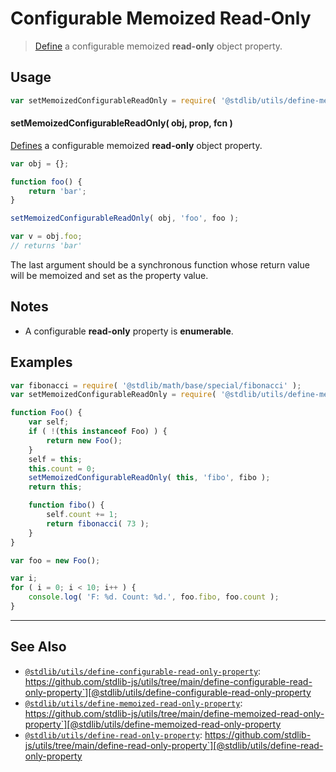 <!--

@license Apache-2.0

Copyright (c) 2019 The Stdlib Authors.

Licensed under the Apache License, Version 2.0 (the "License");
you may not use this file except in compliance with the License.
You may obtain a copy of the License at

   http://www.apache.org/licenses/LICENSE-2.0

Unless required by applicable law or agreed to in writing, software
distributed under the License is distributed on an "AS IS" BASIS,
WITHOUT WARRANTIES OR CONDITIONS OF ANY KIND, either express or implied.
See the License for the specific language governing permissions and
limitations under the License.

-->

# Configurable Memoized Read-Only

> [Define][mdn-define-property] a configurable memoized **read-only** object property.

<section class="usage">

## Usage

<!-- eslint-disable id-length -->

```javascript
var setMemoizedConfigurableReadOnly = require( '@stdlib/utils/define-memoized-configurable-read-only-property' );
```

#### setMemoizedConfigurableReadOnly( obj, prop, fcn )

[Defines][mdn-define-property] a configurable memoized **read-only** object property.

<!-- eslint-disable id-length -->

```javascript
var obj = {};

function foo() {
    return 'bar';
}

setMemoizedConfigurableReadOnly( obj, 'foo', foo );

var v = obj.foo;
// returns 'bar'
```

The last argument should be a synchronous function whose return value will be memoized and set as the property value.

</section>

<!-- /.usage -->

<section class="notes">

## Notes

-   A configurable **read-only** property is **enumerable**.

</section>

<!-- /.notes -->

<section class="examples">

## Examples

<!-- eslint no-undef: "error" -->

<!-- eslint-disable id-length -->

```javascript
var fibonacci = require( '@stdlib/math/base/special/fibonacci' );
var setMemoizedConfigurableReadOnly = require( '@stdlib/utils/define-memoized-configurable-read-only-property' );

function Foo() {
    var self;
    if ( !(this instanceof Foo) ) {
        return new Foo();
    }
    self = this;
    this.count = 0;
    setMemoizedConfigurableReadOnly( this, 'fibo', fibo );
    return this;

    function fibo() {
        self.count += 1;
        return fibonacci( 73 );
    }
}

var foo = new Foo();

var i;
for ( i = 0; i < 10; i++ ) {
    console.log( 'F: %d. Count: %d.', foo.fibo, foo.count );
}
```

</section>

<!-- /.examples -->

<!-- Section for related `stdlib` packages. Do not manually edit this section, as it is automatically populated. -->

<section class="related">

* * *

## See Also

-   [`@stdlib/utils/define-configurable-read-only-property`][@stdlib/utils/define-configurable-read-only-property]: https://github.com/stdlib-js/utils/tree/main/define-configurable-read-only-property`][@stdlib/utils/define-configurable-read-only-property
-   [`@stdlib/utils/define-memoized-read-only-property`][@stdlib/utils/define-memoized-read-only-property]: https://github.com/stdlib-js/utils/tree/main/define-memoized-read-only-property`][@stdlib/utils/define-memoized-read-only-property
-   [`@stdlib/utils/define-read-only-property`][@stdlib/utils/define-read-only-property]: https://github.com/stdlib-js/utils/tree/main/define-read-only-property`][@stdlib/utils/define-read-only-property

</section>

<!-- /.related -->

<!-- Section for all links. Make sure to keep an empty line after the `section` element and another before the `/section` close. -->

<section class="links">

[mdn-define-property]: https://developer.mozilla.org/en-US/docs/Web/JavaScript/Reference/Global_Objects/Object/defineProperty

<!-- <related-links> -->

[@stdlib/utils/define-configurable-read-only-property]: https://github.com/stdlib-js/utils/tree/main/define-configurable-read-only-property

[@stdlib/utils/define-memoized-read-only-property]: https://github.com/stdlib-js/utils/tree/main/define-memoized-read-only-property

[@stdlib/utils/define-read-only-property]: https://github.com/stdlib-js/utils/tree/main/define-read-only-property

<!-- </related-links> -->

</section>

<!-- /.links -->
